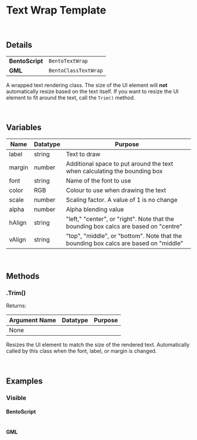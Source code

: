 # Text Wrap Template

&nbsp;

## Details

<table>
    <tr>
		<td><b>BentoScript</b></td>
		<td><code>BentoTextWrap</code></td>
    </tr>
    <tr>
		<td><b>GML</b></td>
		<td><code>BentoClassTextWrap</code></td>
    </tr>
</table>

A wrapped text rendering class. The size of the UI element will **not** automatically resize based on the text itself. If you want to resize the UI element to fit around the text, call the `Trim()` method.

&nbsp;

## Variables

| Name      | Datatype | Purpose                                                                              |
|-----------|----------|--------------------------------------------------------------------------------------|
| label     | string   | Text to draw                                                                         |
| margin    | number   | Additional space to put around the text when calculating the bounding box            |
| font      | string   | Name of the font to use                                                              |
| color     | RGB      | Colour to use when drawing the text                                                  |
| scale     | number   | Scaling factor. A value of 1 is no change                                            |
| alpha     | number   | Alpha blending value                                                                 |
| hAlign    | string   | "left," "center", or "right". Note that the bounding box calcs are based on "centre" |
| vAlign    | string   | "top", "middle", or "bottom". Note that the bounding box calcs are based on "middle" |

&nbsp;

## Methods

### .Trim()

Returns: <undefined>

| Argument Name | Datatype | Purpose |
|---------------|----------|---------|
| None          |          |         |

Resizes the UI element to match the size of the rendered text. Automatically called by this class when the font, label, or margin is changed.

&nbsp;

## Examples

### Visible

<!-- tabs:start -->

#### **BentoScript**

```

```

#### **GML**

```

```

<!-- tabs:end -->